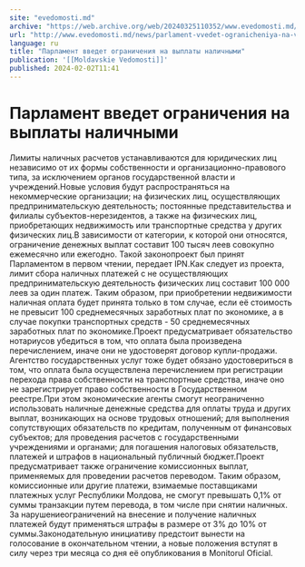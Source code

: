 ```yaml
---
site: "evedomosti.md"
archive: "https://web.archive.org/web/20240325110352/www.evedomosti.md/news/parlament-vvedet-ogranicheniya-na-vyplaty-nalichnymi"
url: "http://www.evedomosti.md/news/parlament-vvedet-ogranicheniya-na-vyplaty-nalichnymi"
language: ru
title: "Парламент введет ограничения на выплаты наличными"
publication: '[[Moldavskie Vedomosti]]'
published: 2024-02-02T11:41
---
```


# Парламент введет ограничения на выплаты наличными

Лимиты наличных расчетов устанавливаются для юридических лиц независимо от их формы собственности и организационно-правового типа, за исключением органов государственной власти и учреждений.Новые условия будут распространяться на некоммерческие организации; на физических лиц, осуществляющих предпринимательскую деятельность; постоянные представительства и филиалы субъектов-нерезидентов, а также на физических лиц, приобретающих недвижимость или транспортные средства у других физических лиц.В зависимости от категории, к которой они относятся, ограничение денежных выплат составит 100 тысяч леев совокупно ежемесячно или ежегодно. Такой законопроект был принят Парламентом в первом чтении, передает IPN.Как следует из проекта, лимит сбора наличных платежей с не осуществляющих предпринимательскую деятельность физических лиц составит 100 000 леев за один платеж. Таким образом, при приобретении недвижимости наличная оплата будет принята только в том случае, если её стоимость не превысит 100 среднемесячных заработных плат по экономике, а в случае покупки транспортных средств - 50 среднемесячных заработных плат по экономике.Проект предусматривает обязательство нотариусов убедиться в том, что оплата была произведена перечислением, иначе они не удостоверят договор купли-продажи. Агентство государственных услуг тоже будет обязано удостовериться в том, что оплата была осуществлена перечислением при регистрации перехода права собственности на транспортные средства, иначе оно не зарегистрирует право собственности в Государственном реестре.При этом экономические агенты смогут неограниченно использовать наличные денежные средства для оплаты труда и других выплат, возникающих на основе трудовых отношений; для выполнения сопутствующих обязательств по кредитам, полученным от финансовых субъектов; для проведения расчетов с государственными учреждениями и органами; для погашения налоговых обязательств, платежей и штрафов в национальный публичный бюджет.Проект предусматривает также ограничение комиссионных выплат, применяемых для проведении расчетов переводом. Таким образом, комиссионные или другие платежи, взимаемые поставщиками платежных услуг Республики Молдова, не смогут превышать 0,1% от суммы транзакции путем перевода, в том числе при снятии наличных. За нарушениеограничений на внесение и получение наличных платежей будут применяться штрафы в размере от 3% до 10% от суммы.Законодательную инициативу предстоит вынести на голосование в окончательном чтении, а новые положения вступят в силу через три месяца со дня её опубликования в Monitorul Oficial.